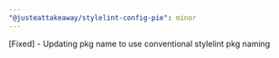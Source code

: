 ```yaml
---
"@justeattakeaway/stylelint-config-pie": minor
---
```


[Fixed] - Updating pkg name to use conventional stylelint pkg naming
